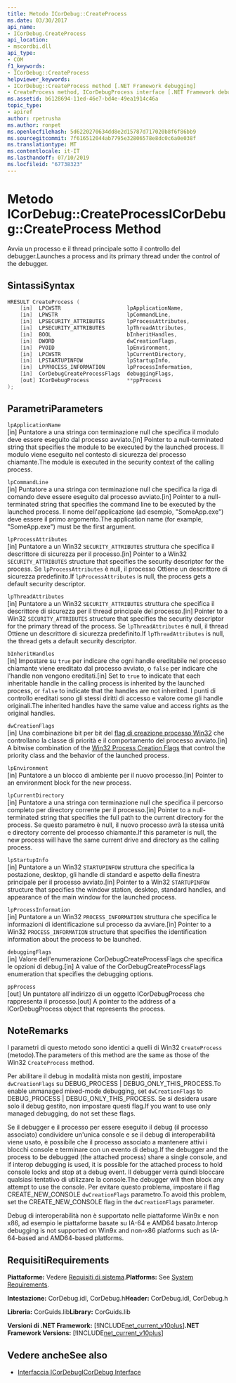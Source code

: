 ```yaml
---
title: Metodo ICorDebug::CreateProcess
ms.date: 03/30/2017
api_name:
- ICorDebug.CreateProcess
api_location:
- mscordbi.dll
api_type:
- COM
f1_keywords:
- ICorDebug::CreateProcess
helpviewer_keywords:
- ICorDebug::CreateProcess method [.NET Framework debugging]
- CreateProcess method, ICorDebugProcess interface [.NET Framework debugging]
ms.assetid: b6128694-11ed-46e7-bd4e-49ea1914c46a
topic_type:
- apiref
author: rpetrusha
ms.author: ronpet
ms.openlocfilehash: 5d6220270634dd8e2d15787d717020b8f6f86bb9
ms.sourcegitcommit: 7f616512044ab7795e32806578e8dc0c6a0e038f
ms.translationtype: MT
ms.contentlocale: it-IT
ms.lasthandoff: 07/10/2019
ms.locfileid: "67738323"
---
```

# <a name="icordebugcreateprocess-method"></a><span data-ttu-id="ac173-102">Metodo ICorDebug::CreateProcess</span><span class="sxs-lookup"><span data-stu-id="ac173-102">ICorDebug::CreateProcess Method</span></span>
<span data-ttu-id="ac173-103">Avvia un processo e il thread principale sotto il controllo del debugger.</span><span class="sxs-lookup"><span data-stu-id="ac173-103">Launches a process and its primary thread under the control of the debugger.</span></span>  
  
## <a name="syntax"></a><span data-ttu-id="ac173-104">Sintassi</span><span class="sxs-lookup"><span data-stu-id="ac173-104">Syntax</span></span>  
  
```cpp  
HRESULT CreateProcess (  
    [in]  LPCWSTR                     lpApplicationName,  
    [in]  LPWSTR                      lpCommandLine,  
    [in]  LPSECURITY_ATTRIBUTES       lpProcessAttributes,  
    [in]  LPSECURITY_ATTRIBUTES       lpThreadAttributes,  
    [in]  BOOL                        bInheritHandles,  
    [in]  DWORD                       dwCreationFlags,  
    [in]  PVOID                       lpEnvironment,  
    [in]  LPCWSTR                     lpCurrentDirectory,  
    [in]  LPSTARTUPINFOW              lpStartupInfo,  
    [in]  LPPROCESS_INFORMATION       lpProcessInformation,  
    [in]  CorDebugCreateProcessFlags  debuggingFlags,  
    [out] ICorDebugProcess            **ppProcess  
);  
```  
  
## <a name="parameters"></a><span data-ttu-id="ac173-105">Parametri</span><span class="sxs-lookup"><span data-stu-id="ac173-105">Parameters</span></span>  
 `lpApplicationName`  
 <span data-ttu-id="ac173-106">[in] Puntatore a una stringa con terminazione null che specifica il modulo deve essere eseguito dal processo avviato.</span><span class="sxs-lookup"><span data-stu-id="ac173-106">[in] Pointer to a null-terminated string that specifies the module to be executed by the launched process.</span></span> <span data-ttu-id="ac173-107">Il modulo viene eseguito nel contesto di sicurezza del processo chiamante.</span><span class="sxs-lookup"><span data-stu-id="ac173-107">The module is executed in the security context of the calling process.</span></span>  
  
 `lpCommandLine`  
 <span data-ttu-id="ac173-108">[in] Puntatore a una stringa con terminazione null che specifica la riga di comando deve essere eseguito dal processo avviato.</span><span class="sxs-lookup"><span data-stu-id="ac173-108">[in] Pointer to a null-terminated string that specifies the command line to be executed by the launched process.</span></span> <span data-ttu-id="ac173-109">Il nome dell'applicazione (ad esempio, "SomeApp.exe") deve essere il primo argomento.</span><span class="sxs-lookup"><span data-stu-id="ac173-109">The application name (for example, "SomeApp.exe") must be the first argument.</span></span>  
  
 `lpProcessAttributes`  
 <span data-ttu-id="ac173-110">[in] Puntatore a un Win32 `SECURITY_ATTRIBUTES` struttura che specifica il descrittore di sicurezza per il processo.</span><span class="sxs-lookup"><span data-stu-id="ac173-110">[in] Pointer to a Win32 `SECURITY_ATTRIBUTES` structure that specifies the security descriptor for the process.</span></span> <span data-ttu-id="ac173-111">Se `lpProcessAttributes` è null, il processo Ottiene un descrittore di sicurezza predefinito.</span><span class="sxs-lookup"><span data-stu-id="ac173-111">If `lpProcessAttributes` is null, the process gets a default security descriptor.</span></span>  
  
 `lpThreadAttributes`  
 <span data-ttu-id="ac173-112">[in] Puntatore a un Win32 `SECURITY_ATTRIBUTES` struttura che specifica il descrittore di sicurezza per il thread principale del processo.</span><span class="sxs-lookup"><span data-stu-id="ac173-112">[in] Pointer to a Win32 `SECURITY_ATTRIBUTES` structure that specifies the security descriptor for the primary thread of the process.</span></span> <span data-ttu-id="ac173-113">Se `lpThreadAttributes` è null, il thread Ottiene un descrittore di sicurezza predefinito.</span><span class="sxs-lookup"><span data-stu-id="ac173-113">If `lpThreadAttributes` is null, the thread gets a default security descriptor.</span></span>  
  
 `bInheritHandles`  
 <span data-ttu-id="ac173-114">[in] Impostare su `true` per indicare che ogni handle ereditabile nel processo chiamante viene ereditato dal processo avviato, o `false` per indicare che l'handle non vengono ereditati.</span><span class="sxs-lookup"><span data-stu-id="ac173-114">[in] Set to `true` to indicate that each inheritable handle in the calling process is inherited by the launched process, or `false` to indicate that the handles are not inherited.</span></span> <span data-ttu-id="ac173-115">I punti di controllo ereditati sono gli stessi diritti di accesso e valore come gli handle originali.</span><span class="sxs-lookup"><span data-stu-id="ac173-115">The inherited handles have the same value and access rights as the original handles.</span></span>  
  
 `dwCreationFlags`  
 <span data-ttu-id="ac173-116">[in] Una combinazione bit per bit del [flag di creazione processo Win32](https://go.microsoft.com/fwlink/?linkid=69981) che controllano la classe di priorità e il comportamento del processo avviato.</span><span class="sxs-lookup"><span data-stu-id="ac173-116">[in] A bitwise combination of the [Win32 Process Creation Flags](https://go.microsoft.com/fwlink/?linkid=69981) that control the priority class and the behavior of the launched process.</span></span>  
  
 `lpEnvironment`  
 <span data-ttu-id="ac173-117">[in] Puntatore a un blocco di ambiente per il nuovo processo.</span><span class="sxs-lookup"><span data-stu-id="ac173-117">[in] Pointer to an environment block for the new process.</span></span>  
  
 `lpCurrentDirectory`  
 <span data-ttu-id="ac173-118">[in] Puntatore a una stringa con terminazione null che specifica il percorso completo per directory corrente per il processo.</span><span class="sxs-lookup"><span data-stu-id="ac173-118">[in] Pointer to a null-terminated string that specifies the full path to the current directory for the process.</span></span> <span data-ttu-id="ac173-119">Se questo parametro è null, il nuovo processo avrà la stessa unità e directory corrente del processo chiamante.</span><span class="sxs-lookup"><span data-stu-id="ac173-119">If this parameter is null, the new process will have the same current drive and directory as the calling process.</span></span>  
  
 `lpStartupInfo`  
 <span data-ttu-id="ac173-120">[in] Puntatore a un Win32 `STARTUPINFOW` struttura che specifica la postazione, desktop, gli handle di standard e aspetto della finestra principale per il processo avviato.</span><span class="sxs-lookup"><span data-stu-id="ac173-120">[in] Pointer to a Win32 `STARTUPINFOW` structure that specifies the window station, desktop, standard handles, and appearance of the main window for the launched process.</span></span>  
  
 `lpProcessInformation`  
 <span data-ttu-id="ac173-121">[in] Puntatore a un Win32 `PROCESS_INFORMATION` struttura che specifica le informazioni di identificazione sul processo da avviare.</span><span class="sxs-lookup"><span data-stu-id="ac173-121">[in] Pointer to a Win32 `PROCESS_INFORMATION` structure that specifies the identification information about the process to be launched.</span></span>  
  
 `debuggingFlags`  
 <span data-ttu-id="ac173-122">[in] Valore dell'enumerazione CorDebugCreateProcessFlags che specifica le opzioni di debug.</span><span class="sxs-lookup"><span data-stu-id="ac173-122">[in] A value of the CorDebugCreateProcessFlags enumeration that specifies the debugging options.</span></span>  
  
 `ppProcess`  
 <span data-ttu-id="ac173-123">[out] Un puntatore all'indirizzo di un oggetto ICorDebugProcess che rappresenta il processo.</span><span class="sxs-lookup"><span data-stu-id="ac173-123">[out] A pointer to the address of a ICorDebugProcess object that represents the process.</span></span>  
  
## <a name="remarks"></a><span data-ttu-id="ac173-124">Note</span><span class="sxs-lookup"><span data-stu-id="ac173-124">Remarks</span></span>  
 <span data-ttu-id="ac173-125">I parametri di questo metodo sono identici a quelli di Win32 `CreateProcess` (metodo).</span><span class="sxs-lookup"><span data-stu-id="ac173-125">The parameters of this method are the same as those of the Win32 `CreateProcess` method.</span></span>  
  
 <span data-ttu-id="ac173-126">Per abilitare il debug in modalità mista non gestiti, impostare `dwCreationFlags` su DEBUG_PROCESS &#124; DEBUG_ONLY_THIS_PROCESS.</span><span class="sxs-lookup"><span data-stu-id="ac173-126">To enable unmanaged mixed-mode debugging, set `dwCreationFlags` to DEBUG_PROCESS &#124; DEBUG_ONLY_THIS_PROCESS.</span></span> <span data-ttu-id="ac173-127">Se si desidera usare solo il debug gestito, non impostare questi flag.</span><span class="sxs-lookup"><span data-stu-id="ac173-127">If you want to use only managed debugging, do not set these flags.</span></span>  
  
 <span data-ttu-id="ac173-128">Se il debugger e il processo per essere eseguito il debug (il processo associato) condividere un'unica console e se il debug di interoperabilità viene usato, è possibile che il processo associato a mantenere attivi i blocchi console e terminare con un evento di debug.</span><span class="sxs-lookup"><span data-stu-id="ac173-128">If the debugger and the process to be debugged (the attached process) share a single console, and if interop debugging is used, it is possible for the attached process to hold console locks and stop at a debug event.</span></span> <span data-ttu-id="ac173-129">Il debugger verrà quindi bloccare qualsiasi tentativo di utilizzare la console.</span><span class="sxs-lookup"><span data-stu-id="ac173-129">The debugger will then block any attempt to use the console.</span></span> <span data-ttu-id="ac173-130">Per evitare questo problema, impostare il flag CREATE_NEW_CONSOLE `dwCreationFlags` parametro.</span><span class="sxs-lookup"><span data-stu-id="ac173-130">To avoid this problem, set the CREATE_NEW_CONSOLE flag in the `dwCreationFlags` parameter.</span></span>  
  
 <span data-ttu-id="ac173-131">Debug di interoperabilità non è supportato nelle piattaforme Win9x e non x86, ad esempio le piattaforme basate su IA-64 e AMD64 basato.</span><span class="sxs-lookup"><span data-stu-id="ac173-131">Interop debugging is not supported on Win9x and non-x86 platforms such as IA-64-based and AMD64-based platforms.</span></span>  
  
## <a name="requirements"></a><span data-ttu-id="ac173-132">Requisiti</span><span class="sxs-lookup"><span data-stu-id="ac173-132">Requirements</span></span>  
 <span data-ttu-id="ac173-133">**Piattaforme:** Vedere [Requisiti di sistema](../../../../docs/framework/get-started/system-requirements.md).</span><span class="sxs-lookup"><span data-stu-id="ac173-133">**Platforms:** See [System Requirements](../../../../docs/framework/get-started/system-requirements.md).</span></span>  
  
 <span data-ttu-id="ac173-134">**Intestazione:** CorDebug.idl, CorDebug.h</span><span class="sxs-lookup"><span data-stu-id="ac173-134">**Header:** CorDebug.idl, CorDebug.h</span></span>  
  
 <span data-ttu-id="ac173-135">**Libreria:** CorGuids.lib</span><span class="sxs-lookup"><span data-stu-id="ac173-135">**Library:** CorGuids.lib</span></span>  
  
 <span data-ttu-id="ac173-136">**Versioni di .NET Framework:** [!INCLUDE[net_current_v10plus](../../../../includes/net-current-v10plus-md.md)]</span><span class="sxs-lookup"><span data-stu-id="ac173-136">**.NET Framework Versions:** [!INCLUDE[net_current_v10plus](../../../../includes/net-current-v10plus-md.md)]</span></span>  
  
## <a name="see-also"></a><span data-ttu-id="ac173-137">Vedere anche</span><span class="sxs-lookup"><span data-stu-id="ac173-137">See also</span></span>

- [<span data-ttu-id="ac173-138">Interfaccia ICorDebug</span><span class="sxs-lookup"><span data-stu-id="ac173-138">ICorDebug Interface</span></span>](../../../../docs/framework/unmanaged-api/debugging/icordebug-interface.md)
